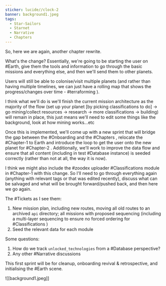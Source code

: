 ```yaml
---
sticker: lucide//clock-2
banner: background1.jpeg
tags:
  - Star-Sailors
  - Starnet
  - Narrative
  - Chapters
---
```

So, here we are again, another chapter rewrite.

What's the change?
Essentially, we're going to be starting the user on #Earth, give them the tools and information to go through the basic missions and everything else, and then we'll send them to other planets.

Users will still be able to colonise/visit multiple planets (and rather than having multiple timelines, we can just have a rolling map that shows the progress/changes over time - #terraforming ). 

I think what we'll do is we'll finish the current mission architecture as the majority of the flow (set up your planet [by picking classifications to do] -> go mining/collect resources -> research -> more classifications -> building) will remain in place, this just means we'll need to edit some things like the background, look at how mining works...etc

Once this is implemented, we'll come up with a new sprint that will bridge the gap between the #Onboarding and the #Chapters , relocate the #Chapter-1 to Earth and introduce the loop to get the user onto the new planet for #Chapter-2 . Additionally, we'll work to improve the data flow and ensure that all content (including in test #Database instance) is seeded correctly (rather than not at all, the way it is now).

I think we might also include the #zoodex uploader #Classifications module in #Chapter-1 with this change.
So I'll need to go through everything again (anything with relevant tags or that was edited recently), discuss what can be salvaged and what will be brought forward/pushed back, and then here we go again.

The #Tickets as I see them:
1. New mission plan, including new routes, moving all old routes to an archived `api` directory; all missions with proposed sequencing (including a multi-layer sequencing to ensure no forced ordering for #Classifications )
2. Seed the relevant data for each module

Some questions:
1. How do we track `unlocked_technologies` from a #Database perspective?
2. Any other #Narrative discussions

This first sprint will be for cleanup, onboarding revival & retrospective, and initialising the #Earth scene.


![[background1.jpeg]]